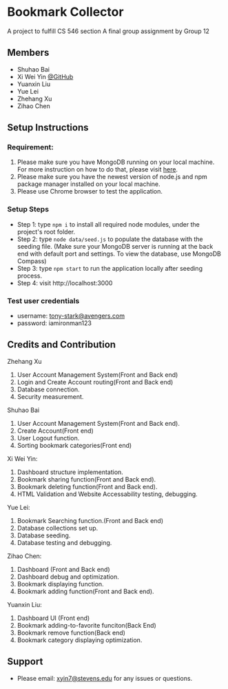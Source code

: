 # Bookmark Collector

A project to fulfill CS 546 section A final group assignment by Group 12

## Members

+ Shuhao Bai
+ Xi Wei Yin [@GitHub](https://github.com/raymondyin/)
+ Yuanxin Liu
+ Yue Lei
+ Zhehang Xu
+ Zihao Chen

## Setup Instructions
### Requirement: 
1. Please make sure you have MongoDB running on your local machine. For more instruction on how to do that, please visit [here](https://www.mongodb.com/what-is-mongodb).
2. Please make sure you have the newest version of node.js and npm package manager installed on your local machine.
3. Please use Chrome browser to test the application.

### Setup Steps

- Step 1: type `npm i` to install all required node modules, under the project's root folder.
- Step 2: type `node data/seed.js` to populate the database with the seeding file. (Make sure your MongoDB server is running at the back end with default port and settings. To view the database, use MongoDB Compass)
- Step 3: type `npm start` to run the application locally after seeding process.
- Step 4: visit http://localhost:3000

### Test user credentials

+ username: tony-stark@avengers.com
+ password: iamironman123

## Credits and Contribution

Zhehang Xu
1. User Account Management System(Front and Back end)
2. Login and Create Account routing(Front and Back end)
3. Database connection.
4. Security measurement.

Shuhao Bai
1. User Account Management System(Front and Back end).
2. Create Account(Front end)
3. User Logout function.
4. Sorting bookmark categories(Front end)

Xi Wei Yin:
1. Dashboard structure implementation. 
2. Bookmark sharing function(Front and Back end).
3. Bookmark deleting function(Front and Back end).
4. HTML Validation and Website Accessability testing, debugging.

Yue Lei:
1. Bookmark Searching function.(Front and Back end)
2. Database collections set up.
3. Database seeding.
4. Database testing and debugging.

Zihao Chen:
1. Dashboard (Front and Back end)
2. Dashboard debug and optimization.
3. Bookmark displaying function.
4. Bookmark adding function(Front and Back end).

Yuanxin Liu:
1. Dashboard UI (Front end)
2. Bookmark adding-to-favorite funciton(Back End)
3. Bookmark remove function(Back end)
4. Bookmark category displaying optimization.


## Support
- Please email: xyin7@stevens.edu for any issues or questions.